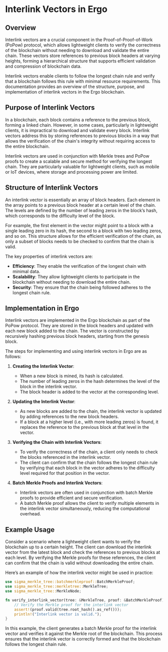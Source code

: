 # Interlink Vectors in Ergo

## Overview

Interlink vectors are a crucial component in the Proof-of-Proof-of-Work (PoPow) protocol, which allows lightweight clients to verify the correctness of the blockchain without needing to download and validate the entire chain. These vectors store references to previous block headers at varying heights, forming a hierarchical structure that supports efficient validation and compression of blockchain data.

Interlink vectors enable clients to follow the longest chain rule and verify that a blockchain follows this rule with minimal resource requirements. This documentation provides an overview of the structure, purpose, and implementation of interlink vectors in the Ergo blockchain.

## Purpose of Interlink Vectors

In a blockchain, each block contains a reference to the previous block, forming a linked chain. However, in some cases, particularly in lightweight clients, it is impractical to download and validate every block. Interlink vectors address this by storing references to previous blocks in a way that allows the verification of the chain's integrity without requiring access to the entire blockchain.

Interlink vectors are used in conjunction with Merkle trees and PoPow proofs to create a scalable and secure method for verifying the longest chain. They are particularly valuable for lightweight clients, such as mobile or IoT devices, where storage and processing power are limited.

## Structure of Interlink Vectors

An interlink vector is essentially an array of block headers. Each element in the array points to a previous block header at a certain level of the chain. The levels are defined by the number of leading zeros in the block’s hash, which corresponds to the difficulty level of the block.

For example, the first element in the vector might point to a block with a single leading zero in its hash, the second to a block with two leading zeros, and so on. This structure allows for the efficient verification of the chain, as only a subset of blocks needs to be checked to confirm that the chain is valid.

The key properties of interlink vectors are:

- **Efficiency**: They enable the verification of the longest chain with minimal data.
- **Scalability**: They allow lightweight clients to participate in the blockchain without needing to download the entire chain.
- **Security**: They ensure that the chain being followed adheres to the longest chain rule.

## Implementation in Ergo

Interlink vectors are implemented in the Ergo blockchain as part of the PoPow protocol. They are stored in the block headers and updated with each new block added to the chain. The vector is constructed by recursively hashing previous block headers, starting from the genesis block.

The steps for implementing and using interlink vectors in Ergo are as follows:

1. **Creating the Interlink Vector**:
    - When a new block is mined, its hash is calculated.
    - The number of leading zeros in the hash determines the level of the block in the interlink vector.
    - The block header is added to the vector at the corresponding level.

2. **Updating the Interlink Vector**:
    - As new blocks are added to the chain, the interlink vector is updated by adding references to the new block headers.
    - If a block at a higher level (i.e., with more leading zeros) is found, it replaces the reference to the previous block at that level in the vector.

3. **Verifying the Chain with Interlink Vectors**:
    - To verify the correctness of the chain, a client only needs to check the blocks referenced in the interlink vector.
    - The client can confirm that the chain follows the longest chain rule by verifying that each block in the vector adheres to the difficulty level required for that position in the vector.

4. **Batch Merkle Proofs and Interlink Vectors**:
    - Interlink vectors are often used in conjunction with batch Merkle proofs to provide efficient and secure verification.
    - A batch Merkle proof allows the client to verify multiple elements in the interlink vector simultaneously, reducing the computational overhead.

## Example Usage

Consider a scenario where a lightweight client wants to verify the blockchain up to a certain height. The client can download the interlink vector from the latest block and check the references to previous blocks at each level. By verifying the Merkle proofs for these references, the client can confirm that the chain is valid without downloading the entire chain.

Here’s an example of how the interlink vector might be used in practice:

```rust
use sigma_merkle_tree::batchmerkleproof::BatchMerkleProof;
use sigma_merkle_tree::merkletree::MerkleTree;
use sigma_merkle_tree::MerkleNode;

fn verify_interlink_vector(tree: &MerkleTree, proof: &BatchMerkleProof) {
    // Verify the Merkle proof for the interlink vector
    assert!(proof.valid(tree.root_hash().as_ref()));
    println!("Interlink vector is valid.");
}
```

In this example, the client generates a batch Merkle proof for the interlink vector and verifies it against the Merkle root of the blockchain. This process ensures that the interlink vector is correctly formed and that the blockchain follows the longest chain rule.
